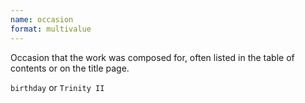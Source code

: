 ```yaml
---
name: occasion
format: multivalue
---
```

Occasion that the work was composed for, often listed in the table of contents or on the title page.

`birthday` or `Trinity II`